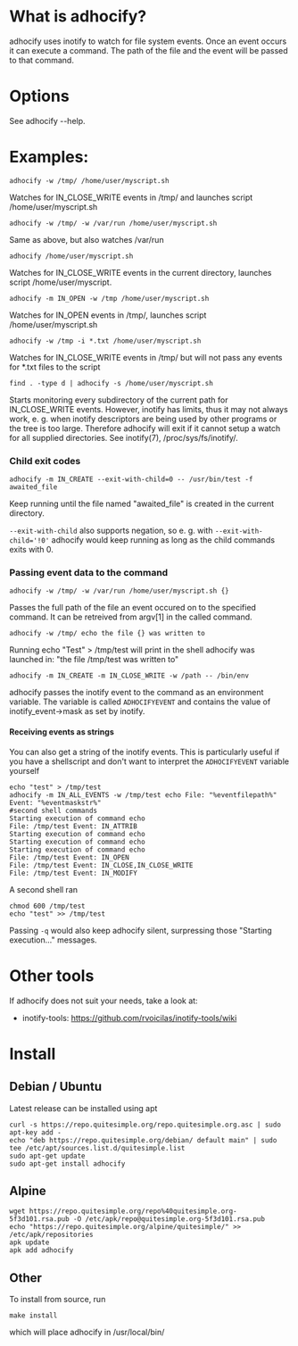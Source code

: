 What is adhocify?
=================

adhocify uses inotify to watch for file system events. Once an event 
occurs it can execute a command. The path of the file and the event
will be passed to that command.
 

Options
=======
See adhocify --help.

Examples:
=========
```
adhocify -w /tmp/ /home/user/myscript.sh
```
Watches for IN\_CLOSE\_WRITE events in /tmp/ and  launches script /home/user/myscript.sh

```
adhocify -w /tmp/ -w /var/run /home/user/myscript.sh
```
Same as above, but also watches /var/run

```
adhocify /home/user/myscript.sh
```
Watches for IN\_CLOSE\_WRITE events in the current directory, launches script /home/user/myscript.

```
adhocify -m IN_OPEN -w /tmp /home/user/myscript.sh
```
Watches for IN\_OPEN events in /tmp/, launches script /home/user/myscript.sh

```
adhocify -w /tmp -i *.txt /home/user/myscript.sh
```
Watches for IN\_CLOSE\_WRITE events in /tmp/ but will not pass any events for *.txt files to the script

```
find . -type d | adhocify -s /home/user/myscript.sh
```
Starts monitoring every subdirectory of the current path for IN\_CLOSE\_WRITE events. However, inotify has  limits, thus it may not always work, e. g. when inotify descriptors are being used by other programs or the tree is too large. Therefore adhocify will exit
if it cannot setup a watch for all supplied directories. See inotify(7), /proc/sys/fs/inotify/.

### Child exit codes
```
adhocify -m IN_CREATE --exit-with-child=0 -- /usr/bin/test -f awaited_file
```
Keep running until the file named "awaited_file" is created in the current directory.

`--exit-with-child` also supports negation, so e. g. with `--exit-with-child='!0'` adhocify would keep running as long as the child commands exits with 0.

### Passing event data to the command
```
adhocify -w /tmp/ -w /var/run /home/user/myscript.sh {}
```
Passes the full path of the file an event occured on to the specified command. It can be retreived from argv[1] in the called command.

```
adhocify -w /tmp/ echo the file {} was written to
```
Running echo "Test" > /tmp/test will print in the shell adhocify was launched in: "the file /tmp/test was written to"

```
adhocify -m IN_CREATE -m IN_CLOSE_WRITE -w /path -- /bin/env
```

adhocify passes the inotify event to the command as an environment variable. The variable is called ```ADHOCIFYEVENT``` and contains the value of inotify_event->mask as set by inotify.

#### Receiving events as strings
You can also get a string of the inotify events. This is particularly useful if you have a shellscript and don't want to interpret the ```ADHOCIFYEVENT``` variable yourself 
```
echo "test" > /tmp/test
adhocify -m IN_ALL_EVENTS -w /tmp/test echo File: "%eventfilepath%" Event: "%eventmaskstr%"
#second shell commands
Starting execution of command echo
File: /tmp/test Event: IN_ATTRIB
Starting execution of command echo
Starting execution of command echo
Starting execution of command echo
File: /tmp/test Event: IN_OPEN
File: /tmp/test Event: IN_CLOSE,IN_CLOSE_WRITE
File: /tmp/test Event: IN_MODIFY

```
A second shell ran
```
chmod 600 /tmp/test
echo "test" >> /tmp/test
```

Passing ```-q``` would also keep adhocify silent, surpressing those "Starting execution..." messages.


Other tools
===========
If adhocify does not suit your needs, take a look at:
  * inotify-tools: https://github.com/rvoicilas/inotify-tools/wiki

Install
=======

## Debian / Ubuntu
Latest release can be installed using apt
```
curl -s https://repo.quitesimple.org/repo.quitesimple.org.asc | sudo apt-key add -
echo "deb https://repo.quitesimple.org/debian/ default main" | sudo tee /etc/apt/sources.list.d/quitesimple.list
sudo apt-get update
sudo apt-get install adhocify
```

## Alpine
```
wget https://repo.quitesimple.org/repo%40quitesimple.org-5f3d101.rsa.pub -O /etc/apk/repo@quitesimple.org-5f3d101.rsa.pub
echo "https://repo.quitesimple.org/alpine/quitesimple/" >> /etc/apk/repositories
apk update
apk add adhocify
```

## Other
To install from source, run 
```
make install
```

which will place adhocify in /usr/local/bin/
